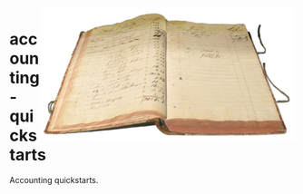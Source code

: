 <img src="assets/Ledger.png" alt="Ledger book" style="width: 450px;" align="right">

# accounting-quickstarts
Accounting quickstarts.
